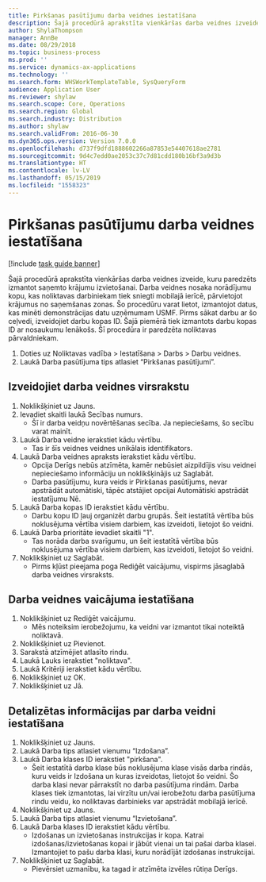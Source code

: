 ```yaml
---
title: Pirkšanas pasūtījumu darba veidnes iestatīšana
description: Šajā procedūrā aprakstīta vienkāršas darba veidnes izveide, kuru paredzēts izmantot saņemto krājumu izvietošanai.
author: ShylaThompson
manager: AnnBe
ms.date: 08/29/2018
ms.topic: business-process
ms.prod: ''
ms.service: dynamics-ax-applications
ms.technology: ''
ms.search.form: WHSWorkTemplateTable, SysQueryForm
audience: Application User
ms.reviewer: shylaw
ms.search.scope: Core, Operations
ms.search.region: Global
ms.search.industry: Distribution
ms.author: shylaw
ms.search.validFrom: 2016-06-30
ms.dyn365.ops.version: Version 7.0.0
ms.openlocfilehash: d737f9dfd1888602266a87853e54407618ae2781
ms.sourcegitcommit: 9d4c7edd0ae2053c37c7d81cdd180b16bf3a9d3b
ms.translationtype: HT
ms.contentlocale: lv-LV
ms.lasthandoff: 05/15/2019
ms.locfileid: "1558323"
---
```

# <a name="set-up-a-work-template-for-purchase-orders"></a>Pirkšanas pasūtījumu darba veidnes iestatīšana

[!include [task guide banner](../../includes/task-guide-banner.md)]

Šajā procedūrā aprakstīta vienkāršas darba veidnes izveide, kuru paredzēts izmantot saņemto krājumu izvietošanai. Darba veidnes nosaka norādījumu kopu, kas noliktavas darbiniekam tiek sniegti mobilajā ierīcē, pārvietojot krājumus no saņemšanas zonas. Šo procedūru varat lietot, izmantojot datus, kas minēti demonstrācijas datu uzņēmumam USMF. Pirms sākat darbu ar šo ceļvedi, izveidojiet darbu kopas ID. Šajā piemērā tiek izmantots darbu kopas ID ar nosaukumu Ienākošs. Šī procedūra ir paredzēta noliktavas pārvaldniekam.

1. Doties uz Noliktavas vadība > Iestatīšana > Darbs > Darbu veidnes.
2. Laukā Darba pasūtījuma tips atlasiet “Pirkšanas pasūtījumi”.

## <a name="create-a-work-template-header"></a>Izveidojiet darba veidnes virsrakstu
1. Noklikšķiniet uz Jauns.
2. Ievadiet skaitli laukā Secības numurs.
    * Šī ir darba veidņu novērtēšanas secība. Ja nepieciešams, šo secību varat mainīt.  
3. Laukā Darba veidne ierakstiet kādu vērtību.
    * Tas ir šīs veidnes veidnes unikālais identifikators.  
4. Laukā Darba veidnes apraksts ierakstiet kādu vērtību.
    * Opcija Derīgs nebūs atzīmēta, kamēr nebūsiet aizpildījis visu veidnei nepieciešamo informāciju un noklikšķinājis uz Saglabāt.  
    * Darba pasūtījumu, kura veids ir Pirkšanas pasūtījums, nevar apstrādāt automātiski, tāpēc atstājiet opcijai Automātiski apstrādāt iestatījumu Nē.  
5. Laukā Darba kopas ID ierakstiet kādu vērtību.
    * Darbu kopu ID ļauj organizēt darbu grupās. Šeit iestatītā vērtība būs noklusējuma vērtība visiem darbiem, kas izveidoti, lietojot šo veidni.  
6. Laukā Darba prioritāte ievadiet skaitli "1".
    * Tas norāda darba svarīgumu, un šeit iestatītā vērtība būs noklusējuma vērtība visiem darbiem, kas izveidoti, lietojot šo veidni.  
7. Noklikšķiniet uz Saglabāt.
    * Pirms kļūst pieejama poga Rediģēt vaicājumu, vispirms jāsaglabā darba veidnes virsraksts.  

## <a name="set-up-the-query-for-the-work-template"></a>Darba veidnes vaicājuma iestatīšana
1. Noklikšķiniet uz Rediģēt vaicājumu.
    * Mēs noteiksim ierobežojumu, ka veidni var izmantot tikai noteiktā noliktavā.  
2. Noklikšķiniet uz Pievienot.
3. Sarakstā atzīmējiet atlasīto rindu.
4. Laukā Lauks ierakstiet "noliktava".
5. Laukā Kritēriji ierakstiet kādu vērtību.
6. Noklikšķiniet uz OK.
7. Noklikšķiniet uz Jā.

## <a name="set-work-template-details"></a>Detalizētas informācijas par darba veidni iestatīšana
1. Noklikšķiniet uz Jauns.
2. Laukā Darba tips atlasiet vienumu “Izdošana”.
3. Laukā Darba klases ID ierakstiet "pirkšana".
    * Šeit iestatītā darba klase būs noklusējuma klase visās darba rindās, kuru veids ir Izdošana un kuras izveidotas, lietojot šo veidni. Šo darba klasi nevar pārrakstīt no darba pasūtījuma rindām. Darba klases tiek izmantotas, lai virzītu un/vai ierobežotu darba pasūtījuma rindu veidu, ko noliktavas darbinieks var apstrādāt mobilajā ierīcē.  
4. Noklikšķiniet uz Jauns.
5. Laukā Darba tips atlasiet vienumu “Izvietošana”.
6. Laukā Darba klases ID ierakstiet kādu vērtību.
    * Izdošanas un izvietošanas instrukcijas ir kopa. Katrai izdošanas/izvietošanas kopai ir jābūt vienai un tai pašai darba klasei. Izmantojiet to pašu darba klasi, kuru norādījāt izdošanas instrukcijai.  
7. Noklikšķiniet uz Saglabāt.
    * Pievērsiet uzmanību, ka tagad ir atzīmēta izvēles rūtiņa Derīgs.  

